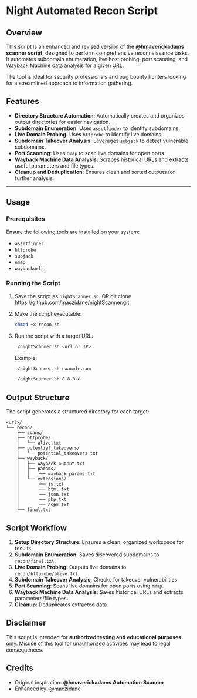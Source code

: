 

# Night Automated Recon Script

## Overview
This script is an enhanced and revised version of the **@hmaverickadams scanner script**, designed to perform comprehensive reconnaissance tasks. It automates subdomain enumeration, live host probing, port scanning, and Wayback Machine data analysis for a given URL.

The tool is ideal for security professionals and bug bounty hunters looking for a streamlined approach to information gathering.

## Features
- **Directory Structure Automation**: Automatically creates and organizes output directories for easier navigation.
- **Subdomain Enumeration**: Uses `assetfinder` to identify subdomains.
- **Live Domain Probing**: Uses `httprobe` to identify live domains.
- **Subdomain Takeover Analysis**: Leverages `subjack` to detect vulnerable subdomains.
- **Port Scanning**: Uses `nmap` to scan live domains for open ports.
- **Wayback Machine Data Analysis**: Scrapes historical URLs and extracts useful parameters and file types.
- **Cleanup and Deduplication**: Ensures clean and sorted outputs for further analysis.

---

## Usage
### Prerequisites
Ensure the following tools are installed on your system:
- `assetfinder`
- `httprobe`
- `subjack`
- `nmap`
- `waybackurls`

### Running the Script
1. Save the script as `nightScanner.sh`.
OR
git clone https://github.com/maczidane/nightScanner.git

2. Make the script executable:
   ```bash
   chmod +x recon.sh
   ```
3. Run the script with a target URL:
   ```bash
   ./nightScanner.sh <url or IP>
   ```
   Example:
   ```bash
   ./nightScanner.sh example.com
   ```
    ```bash
   ./nightScanner.sh 8.8.8.8
   ```



## Output Structure
The script generates a structured directory for each target:
```
<url>/
└── recon/
    ├── scans/
    ├── httprobe/
    │   └── alive.txt
    ├── potential_takeovers/
    │   └── potential_takeovers.txt
    ├── wayback/
    │   ├── wayback_output.txt
    │   ├── params/
    │   │   └── wayback_params.txt
    │   └── extensions/
    │       ├── js.txt
    │       ├── html.txt
    │       ├── json.txt
    │       ├── php.txt
    │       └── aspx.txt
    └── final.txt
```



## Script Workflow
1. **Setup Directory Structure**: Ensures a clean, organized workspace for results.
2. **Subdomain Enumeration**: Saves discovered subdomains to `recon/final.txt`.
3. **Live Domain Probing**: Outputs live domains to `recon/httprobe/alive.txt`.
4. **Subdomain Takeover Analysis**: Checks for takeover vulnerabilities.
5. **Port Scanning**: Scans live domains for open ports using `nmap`.
6. **Wayback Machine Data Analysis**: Saves historical URLs and extracts parameters/file types.
7. **Cleanup**: Deduplicates extracted data.


## Disclaimer
This script is intended for **authorized testing and educational purposes** only. Misuse of this tool for unauthorized activities may lead to legal consequences.



## Credits
- Original inspiration: **@hmaverickadams Automation Scanner**
- Enhanced by: @maczidane



